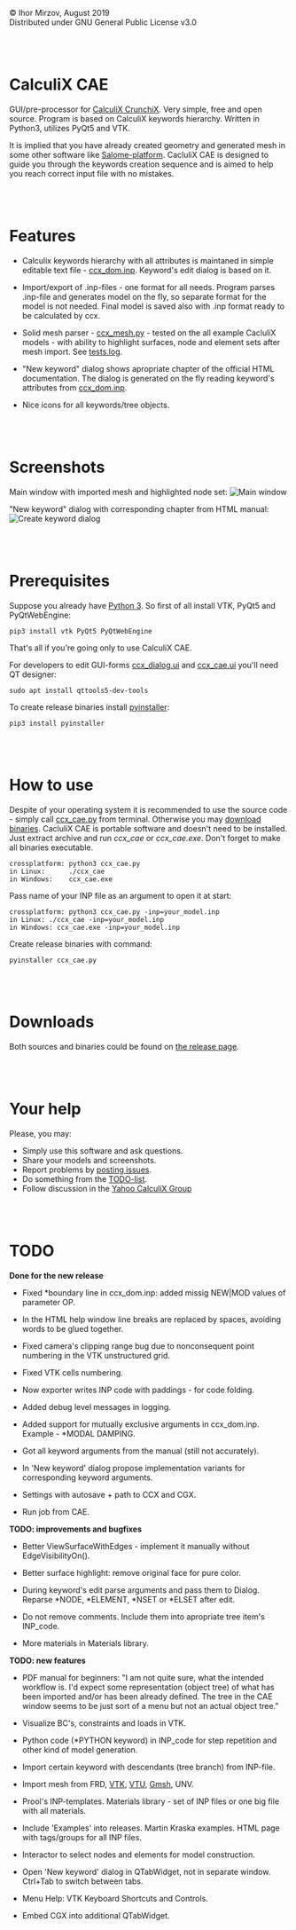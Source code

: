 © Ihor Mirzov, August 2019  
Distributed under GNU General Public License v3.0

<br/><br/>



# CalculiX CAE

GUI/pre-processor for [CalculiX CrunchiX](http://dhondt.de/). Very simple, free and open source. Program is based on CalculiX keywords hierarchy. Written in Python3, utilizes PyQt5 and VTK.

It is implied that you have already created geometry and generated mesh in some other software like [Salome-platform](https://www.salome-platform.org/). CacluliX CAE is designed to guide you through the keywords creation sequence and is aimed to help you reach correct input file with no mistakes.

<br/><br/>



# Features

- Calculix keywords hierarchy with all attributes is maintaned in simple editable text file - [ccx_dom.inp](ccx_dom.inp). Keyword's edit dialog is based on it.

- Import/export of .inp-files - one format for all needs. Program parses .inp-file and generates model on the fly, so separate format for the model is not needed. Final model is saved also with .inp format ready to be calculated by ccx.

- Solid mesh parser - [ccx_mesh.py](ccx_mesh.py) - tested on the all example CacluliX models - with ability to highlight surfaces, node and element sets after mesh import. See [tests.log](tests.log).

- "New keyword" dialog shows apropriate chapter of the official HTML documentation. The dialog is generated on the fly reading keyword's attributes from [ccx_dom.inp](ccx_dom.inp).

- Nice icons for all keywords/tree objects.

<br/><br/>



# Screenshots

Main window with imported mesh and highlighted node set:
![Main window](img_social.png "Main window")

"New keyword" dialog with corresponding chapter from HTML manual:
![Create keyword dialog](img_dialog.png "Create keyword dialog")

<br/><br/>



# Prerequisites

Suppose you already have [Python 3](https://www.python.org/downloads/). So first of all install VTK, PyQt5 and PyQtWebEngine:

    pip3 install vtk PyQt5 PyQtWebEngine

That's all if you're going only to use CalculiX CAE.

For developers to edit GUI-forms [ccx_dialog.ui](ccx_dialog.ui) and [ccx_cae.ui](ccx_cae.ui) you'll need QT designer:

    sudo apt install qttools5-dev-tools

To create release binaries install [pyinstaller](https://www.pyinstaller.org/):

    pip3 install pyinstaller

<br/><br/>



# How to use

Despite of your operating system it is recommended to use the source code - simply call [ccx_cae.py](ccx_cae.py) from terminal. Otherwise you may [download binaries](https://github.com/imirzov/ccx_cae/releases). CacluliX CAE is portable software and doesn't need to be installed. Just extract archive and run *ccx_cae* or *ccx_cae.exe*. Don't forget to make all binaries executable.

    crossplatform: python3 ccx_cae.py
    in Linux:      ./ccx_cae
    in Windows:    ccx_cae.exe

Pass name of your INP file as an argument to open it at start:

    crossplatform: python3 ccx_cae.py -inp=your_model.inp
    in Linux: ./ccx_cae -inp=your_model.inp
    in Windows: ccx_cae.exe -inp=your_model.inp

Create release binaries with command:

    pyinstaller ccx_cae.py

<br/><br/>



# Downloads

Both sources and binaries could be found on [the release page](https://github.com/imirzov/ccx_cae/releases).

<br/><br/>



# Your help

Please, you may:

- Simply use this software and ask questions.
- Share your models and screenshots.
- Report problems by [posting issues](./issues).
- Do something from the [TODO-list](#TODO).
- Follow discussion in the [Yahoo CalculiX Group](https://groups.yahoo.com/neo/groups/CALCULIX/conversations/topics/15616)

<br/><br/>



# TODO

**Done for the new release**

+ Fixed *boundary line in ccx_dom.inp: added missig NEW|MOD values of parameter OP.

+ In the HTML help window line breaks are replaced by spaces, avoiding words to be glued together.

+ Fixed camera's clipping range bug due to nonconsequent point numbering in the VTK unstructured grid.

+ Fixed VTK cells numbering.


+ Now exporter writes INP code with paddings - for code folding.

+ Added debug level messages in logging.

+ Added support for mutually exclusive arguments in ccx_dom.inp. Example - *MODAL DAMPING.

+ Got all keyword arguments from the manual (still not accurately).

+ In 'New keyword' dialog propose implementation variants for corresponding keyword arguments.

+ Settings with autosave + path to CCX and CGX.

+ Run job from CAE.

**TODO: improvements and bugfixes**

- Better ViewSurfaceWithEdges - implement it manually without EdgeVisibilityOn().

- Better surface highlight: remove original face for pure color.

- During keyword's edit parse arguments and pass them to Dialog. Reparse *NODE, *ELEMENT, *NSET or *ELSET after edit.

- Do not remove comments. Include them into apropriate tree item's INP_code.

- More materials in Materials library.

**TODO: new features**

- PDF manual for beginners: "I am not quite sure, what the intended workflow is. I'd expect some representation (object tree) of what has been imported and/or has been already defined. The tree in the CAE window seems to be just sort of a menu but not an actual object tree."

- Visualize BC's, constraints and loads in VTK.

- Python code (*PYTHON keyword) in INP_code for step repetition and other kind of model generation.

- Import certain keyword with descendants (tree branch) from INP-file.

- Import mesh from FRD, [VTK](https://lorensen.github.io/VTKExamples/site/Python/IO/ReadLegacyUnstructuredGrid/), [VTU](https://lorensen.github.io/VTKExamples/site/Python/IO/ReadUnstructuredGrid/), [Gmsh](http://gmsh.info/), UNV.

- Prool's INP-templates. Materials library - set of INP files or one big file with all materials.

- Include 'Examples' into releases. Martin Kraska examples. HTML page with tags/groups for all INP files.

- Interactor to select nodes and elements for model construction.

- Open 'New keyword' dialog in QTabWidget, not in separate window. Ctrl+Tab to switch between tabs.

- Menu Help: VTK Keyboard Shortcuts and Controls.

- Embed CGX into additional QTabWidget.

<!--
    DistanceBetweenPoints:  
    https://lorensen.github.io/VTKExamples/site/Python/SimpleOperations/DistanceBetweenPoints/

    Screenshot:  
    https://lorensen.github.io/VTKExamples/site/Python/Utilities/Screenshot/

    Text actor for displaying model info:  
    https://lorensen.github.io/VTKExamples/site/Python/GeometricObjects/TextActor/
-->
